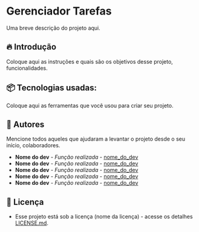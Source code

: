 # Gerenciador Tarefas
Uma breve descrição do projeto aqui.

## 🔥 Introdução

Coloque aqui as instruções e quais são os objetivos desse projeto, funcionalidades.

## 📦 Tecnologias usadas:

Coloque aqui as ferramentas que você usou para criar seu projeto.

## 👷 Autores

Mencione todos aqueles que ajudaram a levantar o projeto desde o seu início, colaboradores.

* **Nome do dev** - *Função realizada* - [nome_do_dev](https://github.com/link_do_Perfil)
* **Nome do dev** - *Função realizada* - [nome_do_dev](https://github.com/link_do_Perfil)
* **Nome do dev** - *Função realizada* - [nome_do_dev](https://github.com/link_do_Perfil)
* **Nome do dev** - *Função realizada* - [nome_do_dev](https://github.com/link_do_Perfil)
* **Nome do dev** - *Função realizada* - [nome_do_dev](https://github.com/link_do_Perfil)

## 📄 Licença

* Esse projeto está sob a licença (nome da licença) - acesse os detalhes [LICENSE.md](https://github.com/link_da_licenca).
